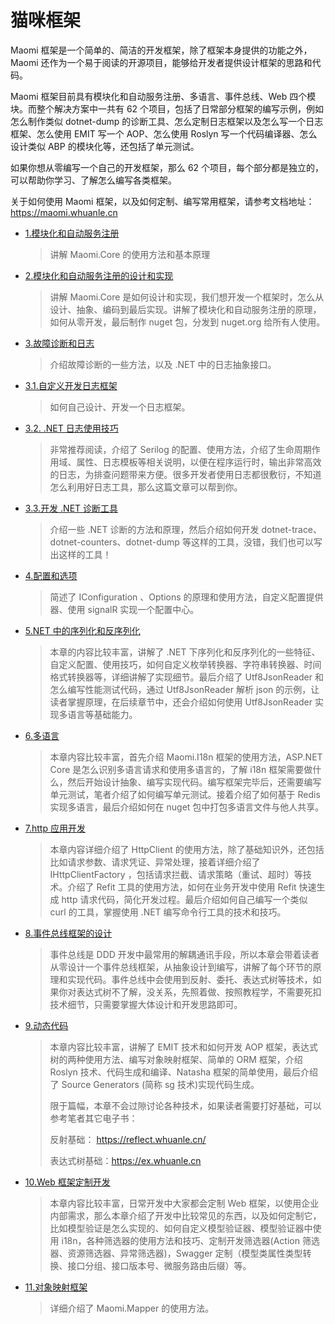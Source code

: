 # 猫咪框架

Maomi 框架是一个简单的、简洁的开发框架，除了框架本身提供的功能之外，Maomi 还作为一个易于阅读的开源项目，能够给开发者提供设计框架的思路和代码。



Maomi 框架目前具有模块化和自动服务注册、多语言、事件总线、Web 四个模块。而整个解决方案中一共有 62 个项目，包括了日常部分框架的编写示例，例如怎么制作类似 dotnet-dump 的诊断工具、怎么定制日志框架以及怎么写一个日志框架、怎么使用 EMIT 写一个 AOP、怎么使用 Roslyn 写一个代码编译器、怎么设计类似 ABP 的模块化等，还包括了单元测试。

如果你想从零编写一个自己的开发框架，那么 62 个项目，每个部分都是独立的，可以帮助你学习、了解怎么编写各类框架。

关于如何使用 Maomi 框架，以及如何定制、编写常用框架，请参考文档地址：https://maomi.whuanle.cn

* [1.模块化和自动服务注册](https://maomi.whuanle.cn/1.module.html) 

  > 讲解 Maomi.Core 的使用方法和基本原理

* [2.模块化和自动服务注册的设计和实现](https://maomi.whuanle.cn/2.design_module.html) 

  > 讲解 Maomi.Core 是如何设计和实现，我们想开发一个框架时，怎么从设计、抽象、编码到最后实现。讲解了模块化和自动服务注册的原理，如何从零开发，最后制作 nuget 包，分发到 nuget.org 给所有人使用。

* [3.故障诊断和日志](https://maomi.whuanle.cn/3.0.gz_log.html)

  > 介绍故障诊断的一些方法，以及 .NET 中的日志抽象接口。

* [3.1.自定义开发日志框架](https://maomi.whuanle.cn/3.1.design_log.html)

  > 如何自己设计、开发一个日志框架。

* [3.2. .NET 日志使用技巧](https://maomi.whuanle.cn/3.2.serilog.html)

  > 非常推荐阅读，介绍了 Serilog 的配置、使用方法，介绍了生命周期作用域、属性、日志模板等相关说明，以便在程序运行时，输出非常高效的日志，为排查问题带来方便。很多开发者使用日志都很敷衍，不知道怎么利用好日志工具，那么这篇文章可以帮到你。

* [3.3.开发 .NET 诊断工具](https://maomi.whuanle.cn/3.3.diagostics.html)

  > 介绍一些 .NET 诊断的方法和原理，然后介绍如何开发 dotnet-trace、dotnet-counters、dotnet-dump 等这样的工具，没错，我们也可以写出这样的工具！

* [4.配置和选项](https://maomi.whuanle.cn/4.pz.html)

  > 简述了 IConfiguration 、Options 的原理和使用方法，自定义配置提供器、使用 signalR 实现一个配置中心。

* [5.NET 中的序列化和反序列化](https://maomi.whuanle.cn/5.xlh.html)

  > 本章的内容比较丰富，讲解了 .NET 下序列化和反序列化的一些特征、自定义配置、使用技巧，如何自定义枚举转换器、字符串转换器、时间格式转换器等，详细讲解了实现细节。最后介绍了 Utf8JsonReader 和怎么编写性能测试代码，通过 Utf8JsonReader 解析 json 的示例，让读者掌握原理，在后续章节中，还会介绍如何使用 Utf8JsonReader 实现多语言等基础能力。

* [6.多语言](https://maomi.whuanle.cn/6.i18n.html)

  > 本章内容比较丰富，首先介绍 Maomi.I18n 框架的使用方法，ASP.NET Core 是怎么识别多语言请求和使用多语言的，了解 i18n 框架需要做什么，然后开始设计抽象、编写实现代码。编写框架完毕后，还需要编写单元测试，笔者介绍了如何编写单元测试。接着介绍了如何基于 Redis 实现多语言，最后介绍如何在 nuget 包中打包多语言文件与他人共享。

* [7.http 应用开发](https://maomi.whuanle.cn/7.http.html)

  > 本章内容详细介绍了 HttpClient 的使用方法，除了基础知识外，还包括比如请求参数、请求凭证、异常处理，接着详细介绍了 IHttpClientFactory ，包括请求拦截、请求策略（重试、超时）等技术。介绍了 Refit 工具的使用方法，如何在业务开发中使用 Refit 快速生成 http 请求代码，简化开发过程。最后介绍如何自己编写一个类似 curl 的工具，掌握使用 .NET 编写命令行工具的技术和技巧。

* [8.事件总线框架的设计](https://maomi.whuanle.cn/8.event.html)

  > 事件总线是 DDD 开发中最常用的解耦通讯手段，所以本章会带着读者从零设计一个事件总线框架，从抽象设计到编写，讲解了每个环节的原理和实现代码。事件总线中会使用到反射、委托、表达式树等技术，如果你对表达式树不了解，没关系，先照着做、按照教程学，不需要死扣技术细节，只需要掌握大体设计和开发思路即可。

* [9.动态代码](https://maomi.whuanle.cn/9.dt.html)

  > 本章内容比较丰富，讲解了 EMIT 技术和如何开发 AOP 框架，表达式树的两种使用方法、编写对象映射框架、简单的 ORM 框架，介绍 Roslyn 技术、代码生成和编译、Natasha 框架的简单使用，最后介绍了 Source Generators (简称 sg 技术)实现代码生成。
  >
  > 限于篇幅，本章不会过隙讨论各种技术，如果读者需要打好基础，可以参考笔者其它电子书：
  >
  > 反射基础： https://reflect.whuanle.cn/
  >
  > 表达式树基础：https://ex.whuanle.cn

* [10.Web 框架定制开发](https://maomi.whuanle.cn/10.web.html)

  > 本章内容比较丰富，日常开发中大家都会定制 Web 框架，以使用企业内部需求，那么本章介绍了开发中比较常见的东西，以及如何定制它，比如模型验证是怎么实现的、如何自定义模型验证器、模型验证器中使用 i18n，各种筛选器的使用方法和技巧、定制开发筛选器(Action 筛选器、资源筛选器、异常筛选器)，Swagger 定制（模型类属性类型转换、接口分组、接口版本号、微服务路由后缀）等。

* [11.对象映射框架](https://maomi.whuanle.cn/11.mapper.html)

  > 详细介绍了 Maomi.Mapper 的使用方法。